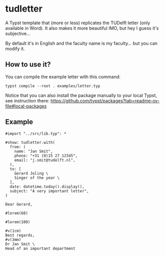 # tudletter

A Typst template that (more or less) replicates the TUDelft letter (only available in Word).
It also makes it more beautiful IMO, but hey I guess it's subjective...

By default it's in English and the faculty name is my faculty... but you can modify it.

## How to use it?

You can compile the example letter with this command:

`typst compile --root . examples/letter.typ`

Notice that you can also install the package manually to your local Typst, see instruction there:
<https://github.com/typst/packages?tab=readme-ov-file#local-packages>


## Example

```typst
#import "../src/lib.typ": *

#show: tudletter.with(
  from: (
    name: "Jan Smit",
    phone: "+31 (0)15 27 12345",
    email: "j.smit@tudelft.nl",
  ),
  to: [
    Gerard Joling \
    Singer of the year \  
  ],
  date: datetime.today().display(),
  subject: "A very important letter",
)

Dear Gerard, 

#lorem(60)

#lorem(100)

#v(1cm)
Best regards, 
#v(3mm)
Dr Jan Smit \
Head of an important department
```
